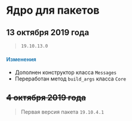 # Ядро для пакетов

## 13 октября 2019 года

> `19.10.13.0`

<h4><span style="color:#247CB4;">Изменения</span></h4>

- Дополнен конструктор класса `Messages`
- Переработан метод `build_args` класса `Core`

## ~~4 октября 2019 года~~

> Первая версия пакета `19.10.4.1`
